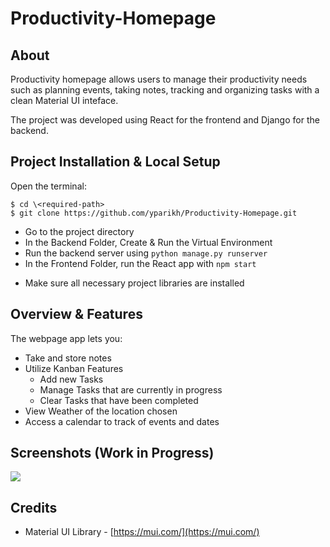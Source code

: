 # Productivity-Homepage

## About

Productivity homepage allows users to manage their productivity needs such as planning events, taking notes, tracking and organizing tasks with a clean Material UI inteface. 


The project was developed using React for the frontend and Django for the backend. 

## Project Installation & Local Setup

 Open the terminal:
 ```
 $ cd \<required-path>
 $ git clone https://github.com/yparikh/Productivity-Homepage.git
 ```
 * Go to the project directory
 * In the Backend Folder, Create & Run the Virtual Environment
 * Run the backend server using `python manage.py runserver`
 * In the Frontend Folder, run the React app with `npm start`

- Make sure all necessary project libraries are installed 

## Overview & Features

The webpage app lets you:
- Take and store notes 
- Utilize Kanban Features
    - Add new Tasks 
    - Manage Tasks that are currently in progress
    - Clear Tasks that have been completed
- View Weather of the location chosen
- Access a calendar to track of events and dates


## Screenshots (Work in Progress)
![]("/Readme/HomepageScreenshot.png")

## Credits
* Material UI Library - [https://mui.com/](https://mui.com/)

